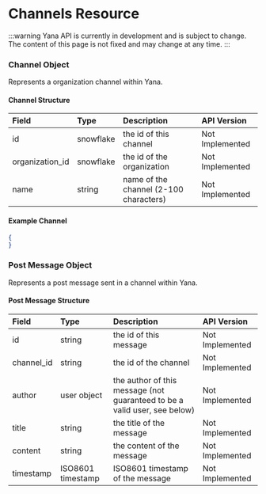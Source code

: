 # Channels Resource

:::warning
Yana API is currently in development and is subject to change. The content of this page is not fixed and may change at any time.
:::

### Channel Object

Represents a organization channel within Yana.

#### Channel Structure

| Field             | Type      | Description                                   | API Version       |
| :---              | :---      | :---                                          | :---              |
| id                | snowflake | the id of this channel                        | Not Implemented   |
| organization_id   | snowflake | the id of the organization                    | Not Implemented   |
| name              | string    | name of the channel (2-100 characters)        | Not Implemented   |

#### Example Channel

```json
{
}
```

### Post Message Object

Represents a post message sent in a channel within Yana.

#### Post Message Structure

| Field             | Type              | Description                                                                   | API Version       |
| :---              | :---              | :---                                                                          | :---              |
| id                | string            | the id of this message                                                        | Not Implemented   |
| channel_id        | string            | the id of the channel                                                         | Not Implemented   |
| author            | user object       | the author of this message (not guaranteed to be a valid user, see below)     | Not Implemented   |
| title             | string            | the title of the message                                                      | Not Implemented   |
| content           | string            | the content of the message                                                    | Not Implemented   |
| timestamp         | ISO8601 timestamp | ISO8601 timestamp of the message                                              | Not Implemented   |
